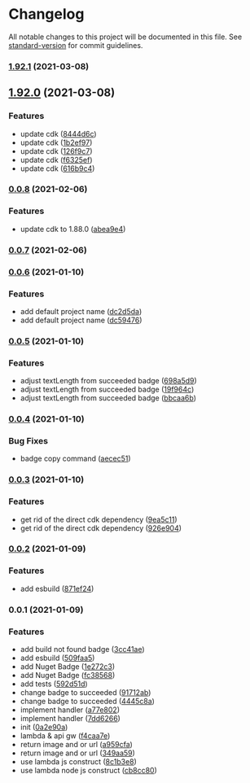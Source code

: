 # Changelog

All notable changes to this project will be documented in this file. See [standard-version](https://github.com/conventional-changelog/standard-version) for commit guidelines.

### [1.92.1](https://github.com/mmuller88/aws-cdk-build-badge/compare/v1.92.0...v1.92.1) (2021-03-08)

## [1.92.0](https://github.com/mmuller88/aws-cdk-build-badge/compare/v0.0.8...v1.92.0) (2021-03-08)


### Features

* update cdk ([8444d6c](https://github.com/mmuller88/aws-cdk-build-badge/commit/8444d6ce72af55b00c7358ac1c78dac5b8d0fab5))
* update cdk ([1b2ef97](https://github.com/mmuller88/aws-cdk-build-badge/commit/1b2ef976b5d5b3f6397d5784c7eef8d65957022a))
* update cdk ([126f9c7](https://github.com/mmuller88/aws-cdk-build-badge/commit/126f9c7567204a2493e92b329dbbe401ce8d2511))
* update cdk ([f6325ef](https://github.com/mmuller88/aws-cdk-build-badge/commit/f6325efa4ae74c5a0abad7769592f60f6bae474c))
* update cdk ([616b9c4](https://github.com/mmuller88/aws-cdk-build-badge/commit/616b9c4742c69d161e78aff40afe8d4bc54416b1))

### [0.0.8](https://github.com/mmuller88/aws-cdk-build-badge/compare/v0.0.7...v0.0.8) (2021-02-06)


### Features

* update cdk to 1.88.0 ([abea9e4](https://github.com/mmuller88/aws-cdk-build-badge/commit/abea9e42ccb3f44355c0d01821131c9900310b08))

### [0.0.7](https://github.com/mmuller88/aws-cdk-build-badge/compare/v0.0.6...v0.0.7) (2021-02-06)

### [0.0.6](https://github.com/mmuller88/aws-cdk-build-badge/compare/v0.0.5...v0.0.6) (2021-01-10)


### Features

* add default project name ([dc2d5da](https://github.com/mmuller88/aws-cdk-build-badge/commit/dc2d5da35cf887fe28fd6ad5ef04bddca3170c57))
* add default project name ([dc59476](https://github.com/mmuller88/aws-cdk-build-badge/commit/dc5947662dad27d05d481e5cd9597c607af28765))

### [0.0.5](https://github.com/mmuller88/aws-cdk-build-badge/compare/v0.0.4...v0.0.5) (2021-01-10)


### Features

* adjust textLength from succeeded badge ([698a5d9](https://github.com/mmuller88/aws-cdk-build-badge/commit/698a5d9cf793d55459660207e87ee3c9c62fc977))
* adjust textLength from succeeded badge ([19f964c](https://github.com/mmuller88/aws-cdk-build-badge/commit/19f964c71fc3fceb9b4518386640418b374f8500))
* adjust textLength from succeeded badge ([bbcaa6b](https://github.com/mmuller88/aws-cdk-build-badge/commit/bbcaa6bb56587dcc09817cc8dd98234a811dba33))

### [0.0.4](https://github.com/mmuller88/aws-cdk-build-badge/compare/v0.0.3...v0.0.4) (2021-01-10)


### Bug Fixes

* badge copy command ([aecec51](https://github.com/mmuller88/aws-cdk-build-badge/commit/aecec51f47c034632ee1914e15a41ad7a5d458fc))

### [0.0.3](https://github.com/mmuller88/aws-cdk-build-badge/compare/v0.0.2...v0.0.3) (2021-01-10)


### Features

* get rid of the direct cdk dependency ([9ea5c11](https://github.com/mmuller88/aws-cdk-build-badge/commit/9ea5c11d1f672c7ea47bb6c8e9d2c323ea6d7697))
* get rid of the direct cdk dependency ([926e904](https://github.com/mmuller88/aws-cdk-build-badge/commit/926e904d51ecc926fd5b5f1790ad30a5b1d7a256))

### [0.0.2](https://github.com/mmuller88/aws-cdk-build-badge/compare/v0.0.1...v0.0.2) (2021-01-09)


### Features

* add esbuild ([871ef24](https://github.com/mmuller88/aws-cdk-build-badge/commit/871ef24f4335be2105457f2a604df5181fb79f44))

### 0.0.1 (2021-01-09)


### Features

* add build not found badge ([3cc41ae](https://github.com/mmuller88/aws-cdk-build-badge/commit/3cc41aec4cb6fced4b5268b7d562e9240331b3a7))
* add esbuild ([509faa5](https://github.com/mmuller88/aws-cdk-build-badge/commit/509faa5de1c034db7eb9c5ba7485d1857255ca52))
* add Nuget Badge ([1e272c3](https://github.com/mmuller88/aws-cdk-build-badge/commit/1e272c3bf479a755537c0f4494159fb7c806935a))
* add Nuget Badge ([fc38568](https://github.com/mmuller88/aws-cdk-build-badge/commit/fc38568043e1932dde2c881bc4820f5e0be1eedf))
* add tests ([592d51d](https://github.com/mmuller88/aws-cdk-build-badge/commit/592d51dc8840f56b3d271aa77aa6064a63f35e70))
* change badge to succeeded ([91712ab](https://github.com/mmuller88/aws-cdk-build-badge/commit/91712abbe6cec35db5091aa7608094b097cd9bf0))
* change badge to succeeded ([4445c8a](https://github.com/mmuller88/aws-cdk-build-badge/commit/4445c8ad5d838be20643eca89abc79188b4759fc))
* implement handler ([a77e802](https://github.com/mmuller88/aws-cdk-build-badge/commit/a77e802ee708055f984cfa24798a40045de7d882))
* implement handler ([7dd6266](https://github.com/mmuller88/aws-cdk-build-badge/commit/7dd6266bb11f0a469d5cfc0aaf24a6b29cf0f5d7))
* init ([0a2e90a](https://github.com/mmuller88/aws-cdk-build-badge/commit/0a2e90a4487c54d3238ebb000d34034abbaaae12))
* lambda & api gw ([f4caa7e](https://github.com/mmuller88/aws-cdk-build-badge/commit/f4caa7e35dbb4086ba96f62883da35f20f8ad1a1))
* return image and or url ([a959cfa](https://github.com/mmuller88/aws-cdk-build-badge/commit/a959cfa6cad808441c097356932bd549a701c000))
* return image and or url ([349aa59](https://github.com/mmuller88/aws-cdk-build-badge/commit/349aa595b917b45abb3cb709066015c233cf9b07))
* use lambda js construct ([8c1b3e8](https://github.com/mmuller88/aws-cdk-build-badge/commit/8c1b3e822eb5339cee8c565b99d1d918aab80070))
* use lambda node js construct ([cb8cc80](https://github.com/mmuller88/aws-cdk-build-badge/commit/cb8cc801cc427249af84ba497319f78296a94514))
